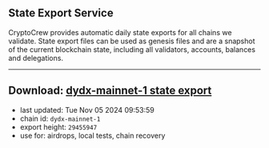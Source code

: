 ## State Export Service
CryptoCrew provides automatic daily state exports for all chains we validate. State export files can be used as genesis files and are a snapshot of the current blockchain state, including all validators, accounts, balances and delegations.

---
**Download: [dydx-mainnet-1 state export](https://dl-tyo.ccvalidators.com/SERVICE/dydx/dydx-mainnet-1_export_29455947.json)**
---

- last updated: Tue Nov 05 2024 09:53:59
- chain id: `dydx-mainnet-1`
- export height: `29455947`
- use for: airdrops, local tests, chain recovery
